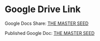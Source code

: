 # Google Drive Link

Google Docs Share: [THE MASTER SEED](https://docs.google.com/document/d/1cs6n5i8gQJEjvK2adYiUr1iswD4fbQCjl5gEzPgk0QQ/edit?usp=sharing)

Published Google Doc: [THE MASTER SEED](https://docs.google.com/document/d/e/2PACX-1vRSWxZ8GMq95Jd7hmhu3jEU8ZI2Elv_hTh9wFxMle7GmipV63d8oTmYae5TAqilRlZAl5cEMUSRtDP8/pub)
